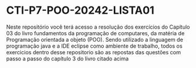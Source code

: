 # CTI-P7-POO-20242-LISTA01
Neste repositório você terá acesso a resolução dos exercícios do Capítulo 03 do
livro fundamentos da programação de computares, da matéria de Programação orientada a objeto (POO). Sendo utilizado a linguagem de programação java e a IDE eclipse como ambiente de trabalho, todos os exercicios dentro desse repositorio são as repostas das questões com passo a passo do capítulo 3 do livro citado acima
